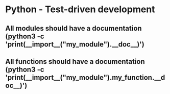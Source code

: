 <h1>Python - Test-driven development</h1>
<h2>All modules should have a documentation (python3 -c 'print(__import__("my_module").__doc__)')</h2>
<h2>All functions should have a documentation (python3 -c 'print(__import__("my_module").my_function.__doc__)')</h2>
